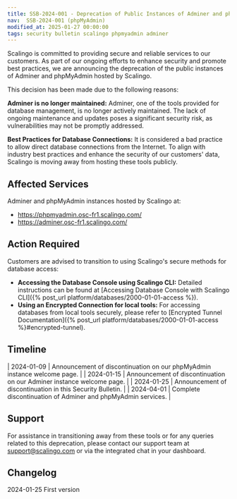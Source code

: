 ```yaml
---
title: SSB-2024-001 - Deprecation of Public Instances of Adminer and phpMyAdmin hosted by Scalingo
nav:  SSB-2024-001 (phpMyAdmin)
modified_at: 2025-01-27 00:00:00
tags: security bulletin scalingo phpmyadmin adminer
---
```


Scalingo is committed to providing secure and reliable services to our customers. As part of our ongoing efforts to enhance security and promote best practices, we are announcing the deprecation of the public instances of Adminer and phpMyAdmin hosted by Scalingo.

This decision has been made due to the following reasons:

**Adminer is no longer maintained:** Adminer, one of the tools provided for database management, is no longer actively maintained. The lack of ongoing maintenance and updates poses a significant security risk, as vulnerabilities may not be promptly addressed.

**Best Practices for Database Connections:** It is considered a bad practice to allow direct database connections from the Internet. To align with industry best practices and enhance the security of our customers' data, Scalingo is moving away from hosting these tools publicly.

## Affected Services

Adminer and phpMyAdmin instances hosted by Scalingo at:

- <https://phpmyadmin.osc-fr1.scalingo.com/>
- <https://adminer.osc-fr1.scalingo.com/>

## Action Required

Customers are advised to transition to using Scalingo's secure methods for database access:

- **Accessing the Database Console using Scalingo CLI:** Detailed instructions can be found at [Accessing Database Console with Scalingo CLI]({% post_url platform/databases/2000-01-01-access %}).
- **Using an Encrypted Connection for local tools:** For accessing databases from local tools securely, please refer to [Encrypted Tunnel Documentation]({% post_url platform/databases/2000-01-01-access %}#encrypted-tunnel).

## Timeline

| 2024-01-09 | Announcement of discontinuation on our phpMyAdmin instance welcome page. |
| 2024-01-15 | Announcement of discontinuation on our Adminer instance welcome page. |
| 2024-01-25 | Announcement of discontinuation in this Security Bulletin. |
| 2024-04-01 | Complete discontinuation of Adminer and phpMyAdmin services. |

## Support

For assistance in transitioning away from these tools or for any queries related to this deprecation, please contact our support team at <support@scalingo.com> or via the integrated chat in your dashboard.

## Changelog

2024-01-25 First version
